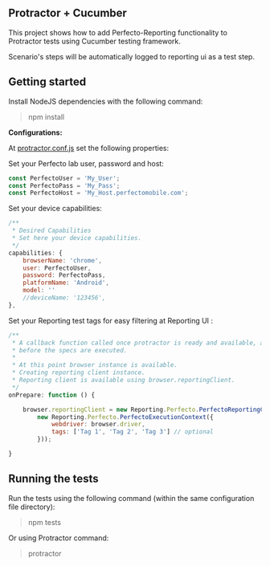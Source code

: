 ## Protractor + Cucumber

This project shows how to add Perfecto-Reporting functionality to Protractor tests using Cucumber testing framework.<br/>

Scenario's steps will be automatically logged to reporting ui as a test step.

## Getting started

Install NodeJS dependencies with the following command: <br/>
> npm install

**Configurations:**

At [protractor.conf.js](protractor.conf.js) set the following properties: 

Set your Perfecto lab user, password and host:
```JavaScript
const PerfectoUser = 'My_User';
const PerfectoPass = 'My_Pass';
const PerfectoHost = 'My_Host.perfectomobile.com';
```

Set your device capabilities:
```JavaScript
/**
 * Desired Capabilities
 * Set here your device capabilities.
 */
capabilities: {
    browserName: 'chrome',
    user: PerfectoUser,
    password: PerfectoPass,
    platformName: 'Android',
    model: ''
    //deviceName: '123456',
},
```

Set your Reporting test tags for easy filtering at Reporting UI :
```JavaScript
/**
 * A callback function called once protractor is ready and available, and
 * before the specs are executed.
 *
 * At this point browser instance is available.
 * Creating reporting client instance.
 * Reporting client is available using browser.reportingClient.
 */
onPrepare: function () {

    browser.reportingClient = new Reporting.Perfecto.PerfectoReportingClient(
        new Reporting.Perfecto.PerfectoExecutionContext({
            webdriver: browser.driver,
            tags: ['Tag 1', 'Tag 2', 'Tag 3'] // optional
        }));

}
```

## Running the tests

Run the tests using the following command (within the same configuration file directory): 
> npm tests

Or using Protractor command:
> protractor
